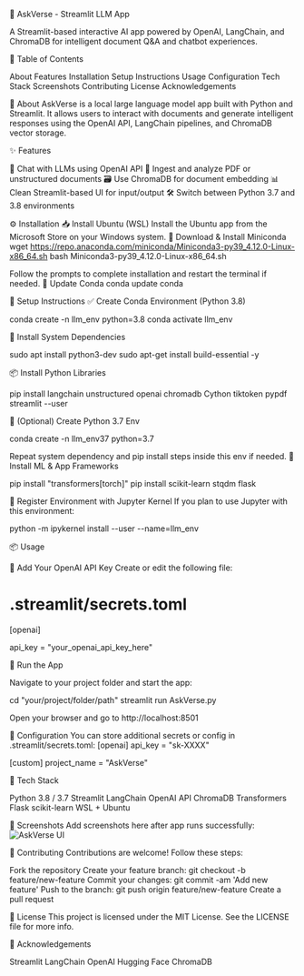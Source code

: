 🧠 AskVerse - Streamlit LLM App

A Streamlit-based interactive AI app powered by OpenAI, LangChain, and ChromaDB for intelligent document Q&A and chatbot experiences.


📝 Table of Contents

About
Features
Installation
Setup Instructions
Usage
Configuration
Tech Stack
Screenshots
Contributing
License
Acknowledgements


📌 About
AskVerse is a local large language model app built with Python and Streamlit. It allows users to interact with documents and generate intelligent responses using the OpenAI API, LangChain pipelines, and ChromaDB vector storage.

✨ Features

🧠 Chat with LLMs using OpenAI API
📄 Ingest and analyze PDF or unstructured documents
🗃️ Use ChromaDB for document embedding
📊 Clean Streamlit-based UI for input/output
🛠️ Switch between Python 3.7 and 3.8 environments


⚙️ Installation
📥 Install Ubuntu (WSL)
Install the Ubuntu app from the Microsoft Store on your Windows system.
🐍 Download & Install Miniconda
wget https://repo.anaconda.com/miniconda/Miniconda3-py39_4.12.0-Linux-x86_64.sh
bash Miniconda3-py39_4.12.0-Linux-x86_64.sh

Follow the prompts to complete installation and restart the terminal if needed.
🔄 Update Conda
conda update conda


🚀 Setup Instructions
✅ Create Conda Environment (Python 3.8)

conda create -n llm_env python=3.8
conda activate llm_env

🔧 Install System Dependencies

sudo apt install python3-dev
sudo apt-get install build-essential -y

📦 Install Python Libraries

pip install langchain unstructured openai chromadb Cython tiktoken pypdf streamlit --user

🧪 (Optional) Create Python 3.7 Env

conda create -n llm_env37 python=3.7

Repeat system dependency and pip install steps inside this env if needed.
🧠 Install ML & App Frameworks

pip install "transformers[torch]"
pip install scikit-learn stqdm flask

🧠 Register Environment with Jupyter Kernel
If you plan to use Jupyter with this environment:

python -m ipykernel install --user --name=llm_env


📦 Usage

🔑 Add Your OpenAI API Key
Create or edit the following file:

# .streamlit/secrets.toml
[openai]

api_key = "your_openai_api_key_here"

🚀 Run the App

Navigate to your project folder and start the app:

cd "your/project/folder/path"
streamlit run AskVerse.py

Open your browser and go to http://localhost:8501

🔐 Configuration
You can store additional secrets or config in .streamlit/secrets.toml:
[openai]
api_key = "sk-XXXX"

[custom]
project_name = "AskVerse"


🧰 Tech Stack

Python 3.8 / 3.7
Streamlit
LangChain
OpenAI API
ChromaDB
Transformers
Flask
scikit-learn
WSL + Ubuntu


📸 Screenshots
Add screenshots here after app runs successfully:
![AskVerse UI](screenshots/app_ui.png)


🤝 Contributing
Contributions are welcome! Follow these steps:

Fork the repository
Create your feature branch: git checkout -b feature/new-feature
Commit your changes: git commit -am 'Add new feature'
Push to the branch: git push origin feature/new-feature
Create a pull request


📄 License
This project is licensed under the MIT License. See the LICENSE file for more info.

🙏 Acknowledgements

Streamlit
LangChain
OpenAI
Hugging Face
ChromaDB

